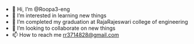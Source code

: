 - 👋 Hi, I’m @Roopa3-eng
- 👀 I’m interested in learning new things
- 🌱 I’m completed my graduation at RajaRajeswari college of engineering 
- 💞️ I’m looking to collaborate on new things
- 📫 How to reach me rr3714828@gmail.com 

<!---
Roopa3-eng/Roopa3-eng is a ✨ special ✨ repository because its `README.md` (this file) appears on your GitHub profile.
You can click the Preview link to take a look at your changes.
--->
